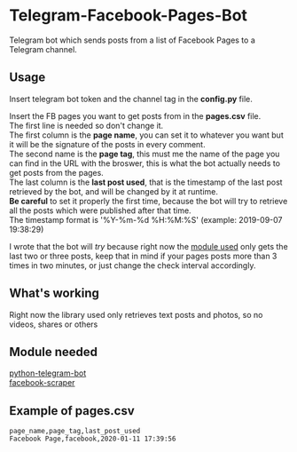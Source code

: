 # Telegram-Facebook-Pages-Bot
Telegram bot which sends posts from a list of Facebook Pages to a Telegram channel.


## Usage

Insert telegram bot token and the channel tag in the **config.py** file.  

Insert the FB pages you want to get posts from in the **pages.csv** file.  
The first line is needed so don't change it.  
The first column is the **page name**, you can set it to whatever you want but it will be the signature of the posts in every comment.  
The second name is the **page tag**, this must me the name of the page you can find in the URL with the broswer, this is what the bot actually needs to get posts from the pages.  
The last column is the **last post used**, that is the timestamp of the last post retrieved by the bot, and will be changed by it at runtime.  
**Be careful** to set it properly the first time, because the bot will try to retrieve all the posts which were published after that time.  
The timestamp format is '%Y-%m-%d %H:%M:%S' (example: 2019-09-07 19:38:29)  

I wrote that the bot will _try_ because right now the [module used](https://github.com/kevinzg/facebook-scraper) only gets the last two or three posts, keep that in mind if your pages posts more than 3 times in two minutes, or just change the check interval accordingly.  

## What's working
Right now the library used only retrieves text posts and photos, so no videos, shares or others

## Module needed
[python-telegram-bot](https://github.com/python-telegram-bot/python-telegram-bot)  
[facebook-scraper](https://github.com/kevinzg/facebook-scraper)

## Example of pages.csv

```
page_name,page_tag,last_post_used
Facebook Page,facebook,2020-01-11 17:39:56
```